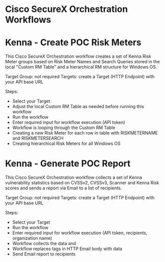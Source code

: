 # Cisco SecureX Orchestration Workflows

# Kenna - Create POC Risk Meters

This Cisco SecureX Orchestration workflow creates a set of Kenna Risk Meter groups based on Risk Meter Names and Search Queries stored in the local "Custom RM Table" and a hierarchical RM structure for Windows OS.

Target Group: not required 
Targets: create a Target (HTTP Endpoint) with your API base URL

Steps:
- Select your Target
- Adjust the local Custom RM Table as needed before running this workflow
- Run the workflow 
- Enter required input for workflow execution (API token)
- Workflow is looping through the Custom RM Table
- Creating a new Risk Meter for each row in table with RISKMETERNAME and RISKMETERSEARCH
- Creating hierarchical Risk Meters for all Windows OS 

# Kenna - Generate POC Report

This Cisco SecureX Orchestration workflow collects a set of Kenna vulnerability statistics based on CVSSv2, CVSSv3, Scanner and Kenna Risk scores and sends a report via Email to a list of recipients.

Target Group: not required 
Targets: create a Target (HTTP Endpoint) with your API base URL

Steps:
- Select your Target
- Run the workflow 
- Enter required input for workflow execution (API token, recipients, organization name)
- Workflow collects the data and 
- Workflow replaces tags in HTTP Email body with data
- Send Email report to recipients


